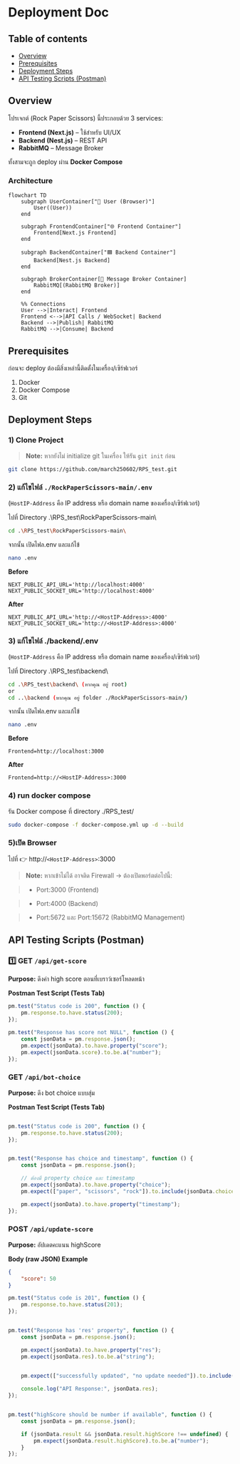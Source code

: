 # Deployment Doc

## Table of contents
- [Overview](#overview)
- [Prerequisites](#prerequisites)
- [Deployment Steps](#deployment-steps)
- [API Testing Scripts (Postman)](#api-testing-scripts-postman)


## Overview 
โปรเจกต์ (Rock Paper Scissors) นี้ประกอบด้วย 3 services:

- **Frontend (Next.js)** – ใช้สำหรับ UI/UX  
- **Backend (Nest.js)** – REST API  
- **RabbitMQ** – Message Broker  

ทั้งสามจะถูก deploy ผ่าน **Docker Compose**
### Architecture
```mermaid
flowchart TD
    subgraph UserContainer["🧑 User (Browser)"]
        User((User))
    end

    subgraph FrontendContainer["🌐 Frontend Container"]
        Frontend[Next.js Frontend]
    end

    subgraph BackendContainer["🟦 Backend Container"]
        Backend[Nest.js Backend]
    end

    subgraph BrokerContainer[📩 Message Broker Container]
        RabbitMQ[(RabbitMQ Broker)]
    end

    %% Connections
    User -->|Interact| Frontend
    Frontend <-->|API Calls / WebSocket| Backend
    Backend -->|Publish| RabbitMQ
    RabbitMQ -->|Consume| Backend
```


## Prerequisites
ก่อนจะ deploy ต้องมีสิ่งเหล่านี้ติดตั้งในเครื่อง/เซิร์ฟเวอร์
1. Docker  
2. Docker Compose  
3. Git  



## Deployment Steps

### 1) Clone Project
> **Note:** หากยังไม่ initialize git ในเครื่อง ให้รัน `git init` ก่อน
```bash
git clone https://github.com/march250602/RPS_test.git

```
### 2) แก้ไขไฟล์ `./RockPaperScissors-main/.env`  
(`HostIP-Address` คือ IP address หรือ domain name ของเครื่อง/เซิร์ฟเวอร์)

ไปที่ Directory .\RPS_test\RockPaperScissors-main\
```bash
cd .\RPS_test\RockPaperScissors-main\
```
จากนั้น เปิดไฟล.env และแก้ไข้
```bash
nano .env
```
**Before**
```env
NEXT_PUBLIC_API_URL='http://localhost:4000'
NEXT_PUBLIC_SOCKET_URL='http://localhost:4000'
```
**After**
```env
NEXT_PUBLIC_API_URL='http://<HostIP-Address>:4000'
NEXT_PUBLIC_SOCKET_URL='http://<HostIP-Address>:4000'
```
### 3) แก้ไขไฟล์ ./backend/.env 
(`HostIP-Address` คือ IP address หรือ domain name ของเครื่อง/เซิร์ฟเวอร์)

ไปที่ Directory .\RPS_test\backend\
```bash
cd .\RPS_test\backend\ (หากคุณ อยู่ root)
or
cd ..\backend (หากคุณ อยู่ folder ./RockPaperScissors-main/)
```
จากนั้น เปิดไฟล.env และแก้ไข้
```bash
nano .env
```
**Before**
```env
Frontend=http://localhost:3000
```
**After**
```env
Frontend=http://<HostIP-Address>:3000
```


### 4) run docker compose
รัน Docker compose ที่ directory ./RPS_test/
```bash
sudo docker-compose -f docker-compose.yml up -d --build
```
### 5)เปิด Browser 
ไปที่
👉 http://`<HostIP-Address>`:3000 
> **Note:** หากเข้าไม่ได้ อาจติด Firewall → ต้องเปิดพอร์ตต่อไปนี้:

> - Port:3000 (Frontend)

> - Port:4000 (Backend)

> - Port:5672 และ Port:15672 (RabbitMQ Management)



## API Testing Scripts (Postman)

### 1️⃣ GET `/api/get-score`
**Purpose:** ดึงค่า high score ตอนที่เบราว์เซอร์โหลดหน้า

**Postman Test Script (Tests Tab)**

```javascript
pm.test("Status code is 200", function () {
    pm.response.to.have.status(200);
});

pm.test("Response has score not NULL", function () {
    const jsonData = pm.response.json();
    pm.expect(jsonData).to.have.property("score");
    pm.expect(jsonData.score).to.be.a("number");
});
```

### GET `/api/bot-choice`
**Purpose:** ดึง bot choice แบบสุ่ม  

**Postman Test Script (Tests Tab)**

```javascript

pm.test("Status code is 200", function () {
    pm.response.to.have.status(200);
});


pm.test("Response has choice and timestamp", function () {
    const jsonData = pm.response.json();

    // ต้องมี property choice และ timestamp
    pm.expect(jsonData).to.have.property("choice");
    pm.expect(["paper", "scissors", "rock"]).to.include(jsonData.choice);

    pm.expect(jsonData).to.have.property("timestamp");
});

```


### POST `/api/update-score`
**Purpose:** อัปเดตคะแนน highScore  

**Body (raw JSON) Example**
```json
{
    "score": 50
}
```
```javascript
pm.test("Status code is 201", function () {
    pm.response.to.have.status(201);
});


pm.test("Response has 'res' property", function () {
    const jsonData = pm.response.json();

    pm.expect(jsonData).to.have.property("res");
    pm.expect(jsonData.res).to.be.a("string");

    
    pm.expect(["successfully updated", "no update needed"]).to.include(jsonData.res);

    console.log("API Response:", jsonData.res);
});


pm.test("highScore should be number if available", function () {
    const jsonData = pm.response.json();

    if (jsonData.result && jsonData.result.highScore !== undefined) {
        pm.expect(jsonData.result.highScore).to.be.a("number");
    }
});
